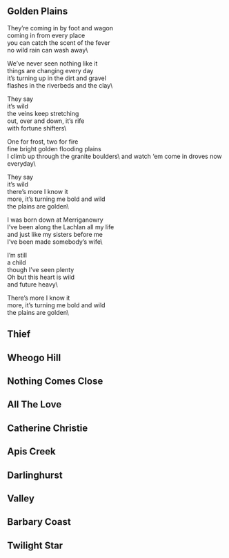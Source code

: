 ## Golden Plains

They’re coming in by foot and wagon\
coming in from every place\
you can catch the scent of the fever\
no wild rain can wash away\ 

We’ve never seen nothing like it\
things are changing every day\
it’s turning up in the dirt and gravel\
flashes in the riverbeds and the clay\

They say\
it’s wild\
the veins keep stretching\
out, over and down, it’s rife\
with fortune shifters\

One for frost, two for fire\
fine bright golden flooding plains\
I climb up through the granite boulders\ 
and watch ‘em come in droves now everyday\

They say\
it’s wild\
there’s more I know it\
more, it’s turning me bold and wild\
the plains are golden\

I was born down at Merriganowry\
I’ve been along the Lachlan all my life\
and just like my sisters before me\
I’ve been made somebody’s wife\

I’m still\
a child\
though I’ve seen plenty\
Oh but this heart is wild\
and future heavy\

There’s more I know it\
more, it’s turning me bold and wild\
the plains are golden\


## Thief

## Wheogo Hill

## Nothing Comes Close

## All The Love

## Catherine Christie

## Apis Creek

## Darlinghurst

## Valley

## Barbary Coast

## Twilight Star
